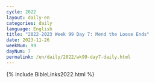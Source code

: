 ```yaml
---
cycle: 2022
layout: daily-en
categories: daily
language: English
title: "2022-2023 Week 99 Day 7: Mend the Loose Ends"
date: 2023-11-26
weekNum: 99
dayNum: 7
permalink: /en/daily/2022/wk99-day7-daily.html
---
```


{% include BibleLinks2022.html %}

